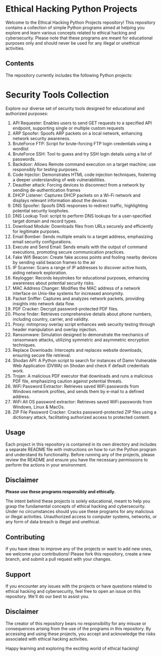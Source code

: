 # Ethical Hacking Python Projects

Welcome to the Ethical Hacking Python Projects repository! This repository contains a collection of simple Python programs aimed at helping you explore and learn various concepts related to ethical hacking and cybersecurity. Please note that these programs are meant for educational purposes only and should never be used for any illegal or unethical activities.

## Contents

The repository currently includes the following Python projects:

# Security Tools Collection

Explore our diverse set of security tools designed for educational and authorized purposes:

1. API Requester: Enables users to send GET requests to a specified API endpoint, supporting single or multiple custom requests 
2. ARP Spoofer: Spoofs ARP packets on a local network, enhancing network security awareness.
3. BruteForce FTP: Script for brute-forcing FTP login credentials using a wordlist
4. BruteForce SSH: Tool to guess and try SSH login details using a list of passwords.
5. Backdoor: Allows Remote command execution on a target machine; use responsibly for testing purposes.
6. Code Injector: Demonstrates HTML code injection techniques, fostering a deeper understanding of web vulnerabilities.
7. Deauther attack: Forcing devices to disconnect from a network by sending de-authentication frames
8. DHCP Listener: Captures DHCP packets on a Wi-Fi network and displays relevant information about the devices
9. DNS Spoofer: Spoofs DNS responses to redirect traffic, highlighting potential security loopholes.
10. DNS Lookup Tool: script to perform DNS lookups for a user-specified target domain and record types.
11. Download Module: Downloads files from URLs securely and efficiently for legitimate purposes.
12. Email Bomber: Sends multiple emails to a target address, emphasizing email security configurations.
13. Execute and Send Email: Sends emails with the output of command executions, promoting secure communication practices.
14. Fake Wifi Beacon: Create fake access points and fooling nearby devices by sending valid beacon frames to the air 
15. IP Scanner: Scans a range of IP addresses to discover active hosts, aiding network exploration.
16. Keylogger: Records keystrokes for educational purposes, enhancing awareness about potential security risks.
17. MAC Address Changer: Modifies the MAC address of a network interface on Unix-like systems for increased anonymity.
18. Packet Sniffer: Captures and analyzes network packets, providing insights into network data flow.
19. PDF Cracker: Decrypt password-protected PDF files. 
20. Phone finder: Retrieves comprehensive details about phone numbers, including country, carrier, and validity.
21. Proxy: mitmproxy overlay script enhances web security testing through header manipulation and overlay injection.
22. Ransomware: Simulation designed to demonstrate the mechanics of ransomware attacks, utilizing symmetric and asymmetric encryption techniques.
23. Replace Downloads: Intercepts and replaces website downloads, ensuring secure file retrieval.
24. Shodan API: A Python script to search for instances of Damn Vulnerable Web Application (DVWA) on Shodan and check if default credentials work.
25. Trojan: A malicious PDF executor that downloads and runs a malicious PDF file, emphasizing caution against potential threats.
26. WiFi Password Extractor: Retrieves saved WiFi passwords from Windows network profiles, and sends them by e-mail to a defined address.
27. WiFi All OS password extractor: Retrieves saved WiFi passwords from Windows, Linux & MacOs.
28. ZIP File Password Cracker: Cracks password-protected ZIP files using a dictionary attack, facilitating authorized access to protected content.

## Usage

Each project in this repository is contained in its own directory and includes a separate README file with instructions on how to run the Python program and understand its functionality. Before running any of the projects, please review the README and ensure you have the necessary permissions to perform the actions in your environment.

## Disclaimer

**Please use these programs responsibly and ethically.**

The intent behind these projects is solely educational, meant to help you grasp the fundamental concepts of ethical hacking and cybersecurity. Under no circumstances should you use these programs for any malicious or illegal activities. Unauthorized access to computer systems, networks, or any form of data breach is illegal and unethical.

## Contributing

If you have ideas to improve any of the projects or want to add new ones, we welcome your contributions! Please fork this repository, create a new branch, and submit a pull request with your changes.

## Support

If you encounter any issues with the projects or have questions related to ethical hacking and cybersecurity, feel free to open an issue on this repository. We'll do our best to assist you.

## Disclaimer

The creator of this repository bears no responsibility for any misuse or consequences arising from the use of the programs in this repository. By accessing and using these projects, you accept and acknowledge the risks associated with ethical hacking activities.

Happy learning and exploring the exciting world of ethical hacking!

